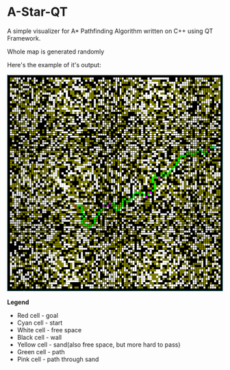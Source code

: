 # A-Star-QT

A simple visualizer for A* Pathfinding Algorithm written on C++ using QT Framework. 

Whole map is generated randomly

Here's the example of it's output:

![Map](Labyrinth.png)

**Legend**
* Red cell - goal
* Cyan cell - start
* White cell - free space
* Black cell - wall
* Yellow cell - sand(also free space, but more hard to pass)
* Green cell - path
* Pink cell - path through sand
